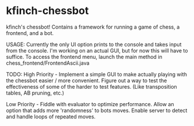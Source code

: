 kfinch-chessbot
===============

kfinch's chessbot! Contains a framework for running a game of chess, a frontend, and a bot.

USAGE:
  Currently the only UI option prints to the console and takes input from the console.
  I'm working on an actual GUI, but for now this will have to suffice.
  To access the frontend menu, launch the main method in chess_frontend/FrontendAscii.java

TODO:
High Priority -
  Implement a simple GUI to make actually playing with the chessbot easier / more convenient.
  Figure out a way to test the effectiveness of some of the harder to test features.
    (Like transposition tables, AB pruning, etc.)

Low Priority - 
  Fiddle with evaluator to optimize performance.
  Allow an option that adds more 'randomness' to bots moves.
  Enable server to detect and handle loops of repeated moves.
